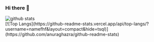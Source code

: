 ### Hi there 🤪
<picture decoding="async" loading="lazy">
  <source media="(prefers-color-scheme: light)" srcset="https://pixel-profile.vercel.app/api/github-stats?username=namefhf&screen_effect=false&background=linear-gradient(to%20bottom%20right%2C%20%2374dcc4%2C%20%234597e9)">
  <source media="(prefers-color-scheme: dark)" srcset="https://pixel-profile.vercel.app/api/github-stats?username=namefhf&screen_effect=true&background=linear-gradient(to%20bottom%20right%2C%20%235580eb%2C%20%232aeeff)">
  <img alt="github stats" src="https://pixel-profile.vercel.app/api/github-stats?username=namefhf&screen_effect=false&background=linear-gradient(to%20bottom%20right%2C%20%2374dcc4%2C%20%234597e9)">
</picture><br>
[![Top Langs](https://github-readme-stats.vercel.app/api/top-langs/?username=namefhf&layout=compact&hide=tsql)](https://github.com/anuraghazra/github-readme-stats)


